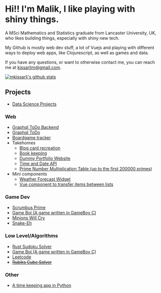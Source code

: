 # Hi!! I'm Malik, I like playing with shiny things.

A MSci Mathematics and Statistics graduate from Lancaster University, UK, who likes building things, especially with shiny new tech.

My Github is mostly web dev stuff, a lot of Vuejs and playing with different ways to deploy web apps, like Clojurescript, as well as games and data.

If you have any questions, or want to otherwise contact me, you can reach me at kissarlim@gmail.com.

[![mkissarli's github stats](https://github-readme-stats.vercel.app/api?username=mkissarli&show_icons=true&theme=cobalt&count_private=true)](https://github.com/anuraghazra/github-readme-stats)

## Projects
+ [Data Science Projects](https://github.com/mkissarli/data-science)
### Web
+ [Graphql ToDo Backend](https://github.com/mkissarli/graphql-todo-backend)
+ [Graphql ToDo](https://github.com/mkissarli/vue-todo)
+ [Boardgame tracker](https://github.com/mkissarli/dice-roller)
+ Takehomes
  - [Blog card recreation](https://github.com/mkissarli/cards-takehome-vue)
  - [Book keeping](https://github.com/mkissarli/book-keeping)
  - [Dummy Portfolio Website](https://github.com/mkissarli/Portfolio-Website-Dummy)
  - [Time and Date API](https://github.com/mkissarli/timeAndDate)
  - [Prime Number Multiplication Table (up to the first 200000 primes)](https://github.com/mkissarli/Prime-Number-Table)
+ Mini components
  - [Weather Forecast Widget](https://github.com/mkissarli/forecastGUI)
  - [Vue component to transfer items between lists](https://github.com/mkissarli/transferList)
### Game Dev
+ [Scrumbus Prime](https://team-chromo.itch.io/scrumbus-prime-debug-land)
+ [Game Boi (A game written in GameBoy C)](https://github.com/mkissarli/game-boi)
+ [Minions Will Cry](https://github.com/mkissarli/MinionsWillCry)
+ [Snake-Eh](https://github.com/mkissarli/Snake-Eh)
### Low Level/Algorithms

+ [Rust Sudoku Solver](https://github.com/mkissarli/sudoku-rust)
+ [Game Boi (A game written in GameBoy C)](https://github.com/mkissarli/game-boi)
+ [Leetcode](https://github.com/mkissarli/Leetcode)
+ ~~[Rubiks Cube Solver](https://github.com/mkissarli/RubiksCubeSolver)~~
### Other
+ [A time keeping app in Python](https://github.com/mkissarli/time-spent)
<!--[![Top Langs](https://github-readme-stats.vercel.app/api/top-langs/?username=mkissarli&layout=compact)](https://github.com/anuraghazra/github-readme-stats)-->

<!--[![ReadMe Card](https://github-readme-stats.vercel.app/api/pin/?username=anuraghazra&repo=github-readme-stats)](https://github.com/anuraghazra/github-readme-stats)-->

<!--
**Thief3/Thief3** is a ✨ _special_ ✨ repository because its `README.md` (this file) appears on your GitHub profile.

Here are some ideas to get you started:

- 🔭 I’m currently working on ...
- 🌱 I’m currently learning ...
- 👯 I’m looking to collaborate on ...
- 🤔 I’m looking for help with ...
- 💬 Ask me about ...
- 📫 How to reach me: ...
- 😄 Pronouns: ...
- ⚡ Fun fact: ...
-->
